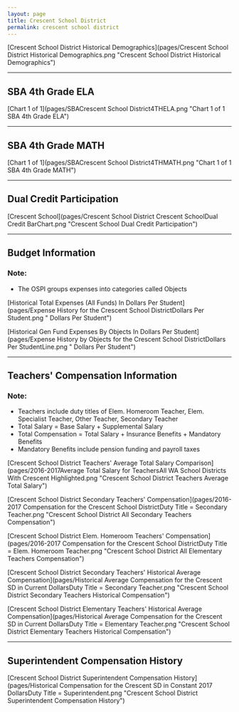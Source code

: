 ```yaml
---
layout: page
title: Crescent School District
permalink: crescent school district
---
```



[Crescent School District Historical Demographics](pages/Crescent School District Historical Demographics.png "Crescent School District Historical Demographics")

___

## SBA 4th Grade ELA

[Chart 1 of 1](pages/SBACrescent School District4THELA.png "Chart 1 of 1 SBA 4th Grade ELA")


___

## SBA 4th Grade MATH

[Chart 1 of 1](pages/SBACrescent School District4THMATH.png "Chart 1 of 1 SBA 4th Grade MATH")


___

## Dual Credit Participation

[Crescent School](pages/Crescent School District Crescent SchoolDual Credit BarChart.png "Crescent School Dual Credit Participation")


___

## Budget Information
### Note:
- The OSPI groups expenses into categories called Objects

[Historical Total Expenses (All Funds) In Dollars Per Student](pages/Expense History for the Crescent School DistrictDollars Per Student.png " Dollars Per Student")

[Historical Gen Fund Expenses By Objects In Dollars Per Student](pages/Expense History by Objects for the Crescent School DistrictDollars Per StudentLine.png " Dollars Per Student")


___

## Teachers' Compensation Information
### Note:
- Teachers include duty titles of Elem. Homeroom Teacher, Elem. Specialist Teacher, Other Teacher, Secondary Teacher
- Total Salary = Base Salary + Supplemental Salary
- Total Compensation = Total Salary + Insurance Benefits + Mandatory Benefits
- Mandatory Benefits include pension funding and payroll taxes

[Crescent School District Teachers' Average Total Salary Comparison](pages/2016-2017Average Total Salary for TeachersAll WA School Districts With Crescent Highlighted.png "Crescent School District Teachers Average Total Salary")

[Crescent School District Secondary Teachers' Compensation](pages/2016-2017 Compensation for the Crescent School DistrictDuty Title = Secondary Teacher.png "Crescent School District All Secondary Teachers Compensation")

[Crescent School District Elem. Homeroom Teachers' Compensation](pages/2016-2017 Compensation for the Crescent School DistrictDuty Title = Elem. Homeroom Teacher.png "Crescent School District All Elementary Teachers Compensation")

[Crescent School District Secondary Teachers' Historical Average Compensation](pages/Historical Average Compensation for the Crescent SD in Current DollarsDuty Title = Secondary Teacher.png "Crescent School District Secondary Teachers Historical Compensation")

[Crescent School District Elementary Teachers' Historical Average Compensation](pages/Historical Average Compensation for the Crescent SD in Current DollarsDuty Title = Elementary Teacher.png "Crescent School District Elementary Teachers Historical Compensation")


___

## Superintendent Compensation History

[Crescent School District Superintendent Compensation History](pages/Historical Compensation for the Crescent SD in Constant 2017 DollarsDuty Title = Superintendent.png "Crescent School District Superintendent Compensation History")


